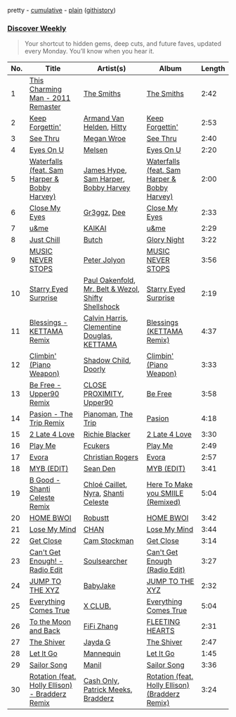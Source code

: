 pretty - [cumulative](/playlists/cumulative/Discover%20Weekly.md) - [plain](/playlists/plain/37i9dQZEVXcERLiUqU2pJX) ([githistory](https://github.githistory.xyz/vitokorn/spotify-playlist-archive/blob/master/playlists/plain/37i9dQZEVXcERLiUqU2pJX))
### [Discover Weekly](https://open.spotify.com/playlist/37i9dQZEVXcERLiUqU2pJX)

> Your shortcut to hidden gems, deep cuts, and future faves, updated every Monday. You’ll know when you hear it.

| No. | Title | Artist(s) | Album | Length |
|---|---|---|---|---|
| 1 | [This Charming Man - 2011 Remaster](https://open.spotify.com/track/1FvDJ9KGxcqwv1utyPL3JZ) | [The Smiths](https://open.spotify.com/artist/3yY2gUcIsjMr8hjo51PoJ8) | [The Smiths](https://open.spotify.com/album/6cI1XoZsOhkyrCwtuI70CN) | 2:42 |
| 2 | [Keep Forgettin'](https://open.spotify.com/track/1Bc9nB7Kyett9oZ4KCPm3c) | [Armand Van Helden](https://open.spotify.com/artist/3cQA9WH8liZfeja1DxcDYE), [Hitty](https://open.spotify.com/artist/5ihFvuv44N5h6eYxLyftBi) | [Keep Forgettin'](https://open.spotify.com/album/4LaJxLuuBub1x5u8c8xdCn) | 2:53 |
| 3 | [See Thru](https://open.spotify.com/track/5bt6nQxl5CP7gfz4JSqGR5) | [Megan Wroe](https://open.spotify.com/artist/2wIBVipx8Fv5orv4uzPW4C) | [See Thru](https://open.spotify.com/album/0Dgr5QpgjUOa45upuXnCXO) | 2:40 |
| 4 | [Eyes On U](https://open.spotify.com/track/1slFn4P1k6661TTjPcEZQj) | [Melsen](https://open.spotify.com/artist/5ufgnLAMSgaHoil38TBPdO) | [Eyes On U](https://open.spotify.com/album/30M9IARVnynUPcUjV6PjLM) | 2:20 |
| 5 | [Waterfalls (feat. Sam Harper & Bobby Harvey)](https://open.spotify.com/track/1OcV53oesLQw3VTW9I3uD3) | [James Hype](https://open.spotify.com/artist/43BxCL6t4c73BQnIJtry5v), [Sam Harper](https://open.spotify.com/artist/0czTwfZBBvlvlOiypvDvwe), [Bobby Harvey](https://open.spotify.com/artist/2biXipa3IRLZUOnXgtKmXc) | [Waterfalls (feat. Sam Harper & Bobby Harvey)](https://open.spotify.com/album/1iEczV3pKJ9MPmRvYGB9bz) | 2:00 |
| 6 | [Close My Eyes](https://open.spotify.com/track/0oGWdIVFvMAgisXbAMkZ3N) | [Gr3ggz](https://open.spotify.com/artist/2zbLYQjhriD0OaO2rJXVti), [Dee](https://open.spotify.com/artist/0RfXrybdYKn3ReJzvUe7Nw) | [Close My Eyes](https://open.spotify.com/album/3VtliW74Uy74Rv1L3RXn4R) | 2:33 |
| 7 | [u&me](https://open.spotify.com/track/0jsuUdxrRDiQBKHt3gfwmo) | [KAIKAI](https://open.spotify.com/artist/7KUbqpDsQYSa4kHLCHMExu) | [u&me](https://open.spotify.com/album/1uOuIu0nnRlXjneME4fAeY) | 2:29 |
| 8 | [Just Chill](https://open.spotify.com/track/2x8lfI4zHg0BRlOgSx2wSA) | [Butch](https://open.spotify.com/artist/5kLzaeSHrmS7okc5XNE6lv) | [Glory Night](https://open.spotify.com/album/4H5TjCUH00S4Cpu9U66zR6) | 3:22 |
| 9 | [MUSIC NEVER STOPS](https://open.spotify.com/track/03hVEQaDZ05elEzXRqmfEE) | [Peter Jolyon](https://open.spotify.com/artist/6CGk6IMoJ8uRNWNP5woIlU) | [MUSIC NEVER STOPS](https://open.spotify.com/album/5LnuUc3P3KC4LPh087DxNC) | 3:56 |
| 10 | [Starry Eyed Surprise](https://open.spotify.com/track/3aWmrNmz5vn2qj864CpFkm) | [Paul Oakenfold](https://open.spotify.com/artist/5MO2kbaGGA2a8kL4c9qqHq), [Mr. Belt & Wezol](https://open.spotify.com/artist/19VDJ9IKyBSUMDJxLsasP6), [Shifty Shellshock](https://open.spotify.com/artist/0uw3mzuWJ55YOdKZNi7YJO) | [Starry Eyed Surprise](https://open.spotify.com/album/6LxeSyeNHN43FcXrI2P0P1) | 2:19 |
| 11 | [Blessings - KETTAMA Remix](https://open.spotify.com/track/4dBT9YgndxaNS0Fp1PSHZ0) | [Calvin Harris](https://open.spotify.com/artist/7CajNmpbOovFoOoasH2HaY), [Clementine Douglas](https://open.spotify.com/artist/4DWuml4Jf6K81b5rAPwMb6), [KETTAMA](https://open.spotify.com/artist/3an9rnsXKPCAMlZgH4A0n4) | [Blessings (KETTAMA Remix)](https://open.spotify.com/album/1lvrQ3eXhtSoogIV7In3ZG) | 4:37 |
| 12 | [Climbin' (Piano Weapon)](https://open.spotify.com/track/0E7WxpbTk7PMaPUE2yaf0f) | [Shadow Child](https://open.spotify.com/artist/0tMr0e1EQZ0Vci7EHz2bM9), [Doorly](https://open.spotify.com/artist/4uUZsrxHK6peebj1rpawBa) | [Climbin' (Piano Weapon)](https://open.spotify.com/album/49a5n9n6DC3NfD2J6TJb4F) | 3:33 |
| 13 | [Be Free - Upper90 Remix](https://open.spotify.com/track/4hSmaEAziuKl4EMHTqRGaq) | [CLOSE PROXIMITY](https://open.spotify.com/artist/3HxGfNtgdDNAtF8fT0mgEG), [Upper90](https://open.spotify.com/artist/5ye3YheRaIaodo3nid7Wxz) | [Be Free](https://open.spotify.com/album/463odT5C7eN67rZgrPqiPj) | 3:58 |
| 14 | [Pasion - The Trip Remix](https://open.spotify.com/track/7adNWZ3yU797WSlpRRWwbg) | [Pianoman](https://open.spotify.com/artist/7wmFgMKmwKthThqPpc9oGV), [The Trip](https://open.spotify.com/artist/0wy1aZ1F0C9LYA49ol6QQW) | [Pasion](https://open.spotify.com/album/37se9dhddpEO6gIrzThG6q) | 4:18 |
| 15 | [2 Late 4 Love](https://open.spotify.com/track/3H0mgi1pvcYFkCVquX3rxn) | [Richie Blacker](https://open.spotify.com/artist/1ZcjObwclhycsS6bdN2Kgn) | [2 Late 4 Love](https://open.spotify.com/album/39jnpo1Rw3OshqcG6hhHsd) | 3:30 |
| 16 | [Play Me](https://open.spotify.com/track/20UnbY4JAUTbSCf38TKDdz) | [Fcukers](https://open.spotify.com/artist/3UtzOHYm3lQALkKzVD4wyO) | [Play Me](https://open.spotify.com/album/68J2MTHvW4gM5C6aevE1fV) | 2:49 |
| 17 | [Evora](https://open.spotify.com/track/2f2J1I6qbOiVATPwx28va8) | [Christian Rogers](https://open.spotify.com/artist/1u3pcQukI3TVcrs8YuhGIE) | [Evora](https://open.spotify.com/album/45iP9zxZ4BpMqbGsPhebT7) | 2:57 |
| 18 | [MYB (EDIT)](https://open.spotify.com/track/1xvr8WPBeErWlICEnJW4j4) | [Sean Den](https://open.spotify.com/artist/2UVPWm93kEGCvp8Y4M5Vu0) | [MYB (EDIT)](https://open.spotify.com/album/796jUdP8Ar60roT5MqdD7J) | 3:41 |
| 19 | [B Good - Shanti Celeste Remix](https://open.spotify.com/track/3ARXQ5tu1jqaeRtgy8Fuax) | [Chloé Caillet](https://open.spotify.com/artist/68ywCN6ZpInbcilOfLBa3a), [Nyra](https://open.spotify.com/artist/68JPALv2DlQNPeiyyO7PP8), [Shanti Celeste](https://open.spotify.com/artist/3CkM2290WOa2ESzhlu5mzM) | [Here To Make you SMIILE (Remixed)](https://open.spotify.com/album/222CkdPbLab1I7tcQ269fM) | 5:04 |
| 20 | [HOME BWOI](https://open.spotify.com/track/1tZU79ddZvTrsXqqcfMTX3) | [Robustt](https://open.spotify.com/artist/2MQru8GnhECYTThfJvRtyR) | [HOME BWOI](https://open.spotify.com/album/1wUVemQe3durNU59TuVNHs) | 3:42 |
| 21 | [Lose My Mind](https://open.spotify.com/track/1EB9edILYGoSyFHNcbUSNf) | [CHAN](https://open.spotify.com/artist/4i7DSbtW1kZ2iv0w8j6lUZ) | [Lose My Mind](https://open.spotify.com/album/6GnFETwD3ZgtbkFLQiLBCO) | 3:44 |
| 22 | [Get Close](https://open.spotify.com/track/7IHeHb9qVqK3xbCggBmfIF) | [Cam Stockman](https://open.spotify.com/artist/6ZznWCJd9W0TBbLtCK7oFg) | [Get Close](https://open.spotify.com/album/10lxKG4HAHMOWglWwYTYEr) | 3:14 |
| 23 | [Can't Get Enough! - Radio Edit](https://open.spotify.com/track/2BHUJUk0waTtoQsvS6X4LD) | [Soulsearcher](https://open.spotify.com/artist/37eRNhw77Tm4Ois5CezSvY) | [Can't Get Enough (Radio Edit)](https://open.spotify.com/album/5SAhYCmNzrTBbHw3B3ZUUB) | 3:27 |
| 24 | [JUMP TO THE XYZ](https://open.spotify.com/track/11dB4O375et3hjPgQYKFKh) | [BabyJake](https://open.spotify.com/artist/07Asx51VtMw5kbNXKrpZlq) | [JUMP TO THE XYZ](https://open.spotify.com/album/0KmR6qVNc4PVdN5nFXg3uE) | 2:32 |
| 25 | [Everything Comes True](https://open.spotify.com/track/1JjYoVwmqjeGbf0FIjWlvn) | [X CLUB.](https://open.spotify.com/artist/4CYPaFp9yDrNduNptv0DPQ) | [Everything Comes True](https://open.spotify.com/album/2msZJ58CbKQwmhiZ0nGOom) | 5:04 |
| 26 | [To the Moon and Back](https://open.spotify.com/track/1OJzHcURXZe2g7T3Bw1eeJ) | [FiFi Zhang](https://open.spotify.com/artist/059v3EegVz2AonSh0Ro75Y) | [FLEETING HEARTS](https://open.spotify.com/album/64lMJsATiO2bkKlS1NHeNF) | 2:31 |
| 27 | [The Shiver](https://open.spotify.com/track/0ouWOf4W8331O6dt2GCW7A) | [Jayda G](https://open.spotify.com/artist/3NKVm2Jedcf6ibJr6pMUVx) | [The Shiver](https://open.spotify.com/album/1d8Jpk53Ue4Vi7joBNFSvB) | 2:47 |
| 28 | [Let It Go](https://open.spotify.com/track/1YZYEopwQt6lI9a7BAtDGg) | [Mannequin](https://open.spotify.com/artist/3btewOJD9jMKKrn5IV7nFj) | [Let It Go](https://open.spotify.com/album/1DZlcox2Hb33v6LIbsTkkK) | 1:45 |
| 29 | [Sailor Song](https://open.spotify.com/track/5gyCGvqqz7KUlDPzlSw7HX) | [Manil](https://open.spotify.com/artist/1ZattA8w6JrHloEUCU2oNl) | [Sailor Song](https://open.spotify.com/album/1ynNasvq11j2tk9hnVNJx6) | 3:36 |
| 30 | [Rotation (feat. Holly Ellison) - Bradderz Remix](https://open.spotify.com/track/3SPigbFpjKqdQ4RqxpX1l5) | [Cash Only](https://open.spotify.com/artist/3YCvK0FOrGJifQmDc12PVE), [Patrick Meeks](https://open.spotify.com/artist/5gOpw3pUNq7dFQVvlTfVOc), [Bradderz](https://open.spotify.com/artist/1DvDN5ahgPSqPJ1lhih6wf) | [Rotation (feat. Holly Ellison) (Bradderz Remix)](https://open.spotify.com/album/1X8PX31jAnbSKZ7vpIODbO) | 3:24 |